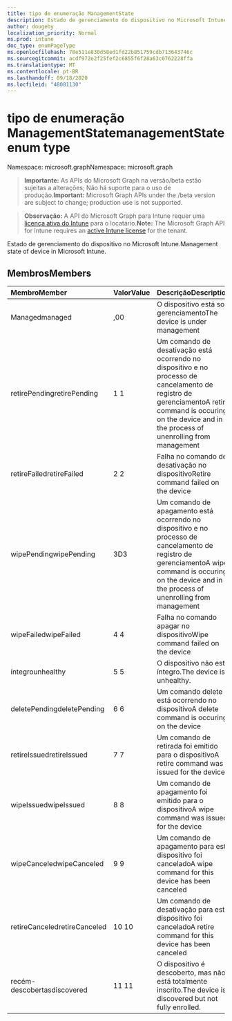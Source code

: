 ```yaml
---
title: tipo de enumeração ManagementState
description: Estado de gerenciamento do dispositivo no Microsoft Intune.
author: dougeby
localization_priority: Normal
ms.prod: intune
doc_type: enumPageType
ms.openlocfilehash: 78e511e830d58ed1fd22b851759cdb713643746c
ms.sourcegitcommit: acdf972e2f25fef2c6855f6f28a63c0762228ffa
ms.translationtype: MT
ms.contentlocale: pt-BR
ms.lasthandoff: 09/18/2020
ms.locfileid: "48081130"
---
```

# <a name="managementstate-enum-type"></a><span data-ttu-id="d3763-103">tipo de enumeração ManagementState</span><span class="sxs-lookup"><span data-stu-id="d3763-103">managementState enum type</span></span>

<span data-ttu-id="d3763-104">Namespace: microsoft.graph</span><span class="sxs-lookup"><span data-stu-id="d3763-104">Namespace: microsoft.graph</span></span>

> <span data-ttu-id="d3763-105">**Importante:** As APIs do Microsoft Graph na versão/beta estão sujeitas a alterações; Não há suporte para o uso de produção.</span><span class="sxs-lookup"><span data-stu-id="d3763-105">**Important:** Microsoft Graph APIs under the /beta version are subject to change; production use is not supported.</span></span>

> <span data-ttu-id="d3763-106">**Observação:** A API do Microsoft Graph para Intune requer uma [licença ativa do Intune](https://go.microsoft.com/fwlink/?linkid=839381) para o locatário.</span><span class="sxs-lookup"><span data-stu-id="d3763-106">**Note:** The Microsoft Graph API for Intune requires an [active Intune license](https://go.microsoft.com/fwlink/?linkid=839381) for the tenant.</span></span>

<span data-ttu-id="d3763-107">Estado de gerenciamento do dispositivo no Microsoft Intune.</span><span class="sxs-lookup"><span data-stu-id="d3763-107">Management state of device in Microsoft Intune.</span></span>

## <a name="members"></a><span data-ttu-id="d3763-108">Membros</span><span class="sxs-lookup"><span data-stu-id="d3763-108">Members</span></span>
|<span data-ttu-id="d3763-109">Membro</span><span class="sxs-lookup"><span data-stu-id="d3763-109">Member</span></span>|<span data-ttu-id="d3763-110">Valor</span><span class="sxs-lookup"><span data-stu-id="d3763-110">Value</span></span>|<span data-ttu-id="d3763-111">Descrição</span><span class="sxs-lookup"><span data-stu-id="d3763-111">Description</span></span>|
|:---|:---|:---|
|<span data-ttu-id="d3763-112">Managed</span><span class="sxs-lookup"><span data-stu-id="d3763-112">managed</span></span>|<span data-ttu-id="d3763-113">,0</span><span class="sxs-lookup"><span data-stu-id="d3763-113">0</span></span>|<span data-ttu-id="d3763-114">O dispositivo está sob gerenciamento</span><span class="sxs-lookup"><span data-stu-id="d3763-114">The device is under management</span></span>|
|<span data-ttu-id="d3763-115">retirePending</span><span class="sxs-lookup"><span data-stu-id="d3763-115">retirePending</span></span>|<span data-ttu-id="d3763-116">1 </span><span class="sxs-lookup"><span data-stu-id="d3763-116">1</span></span>|<span data-ttu-id="d3763-117">Um comando de desativação está ocorrendo no dispositivo e no processo de cancelamento de registro de gerenciamento</span><span class="sxs-lookup"><span data-stu-id="d3763-117">A retire command is occuring on the device and in the process of unenrolling from management</span></span>|
|<span data-ttu-id="d3763-118">retireFailed</span><span class="sxs-lookup"><span data-stu-id="d3763-118">retireFailed</span></span>|<span data-ttu-id="d3763-119">2 </span><span class="sxs-lookup"><span data-stu-id="d3763-119">2</span></span>|<span data-ttu-id="d3763-120">Falha no comando de desativação no dispositivo</span><span class="sxs-lookup"><span data-stu-id="d3763-120">Retire command failed on the device</span></span>|
|<span data-ttu-id="d3763-121">wipePending</span><span class="sxs-lookup"><span data-stu-id="d3763-121">wipePending</span></span>|<span data-ttu-id="d3763-122">3D</span><span class="sxs-lookup"><span data-stu-id="d3763-122">3</span></span>|<span data-ttu-id="d3763-123">Um comando de apagamento está ocorrendo no dispositivo e no processo de cancelamento de registro de gerenciamento</span><span class="sxs-lookup"><span data-stu-id="d3763-123">A wipe command is occuring on the device and in the process of unenrolling from management</span></span>|
|<span data-ttu-id="d3763-124">wipeFailed</span><span class="sxs-lookup"><span data-stu-id="d3763-124">wipeFailed</span></span>|<span data-ttu-id="d3763-125">4 </span><span class="sxs-lookup"><span data-stu-id="d3763-125">4</span></span>|<span data-ttu-id="d3763-126">Falha no comando apagar no dispositivo</span><span class="sxs-lookup"><span data-stu-id="d3763-126">Wipe command failed on the device</span></span>|
|<span data-ttu-id="d3763-127">íntegro</span><span class="sxs-lookup"><span data-stu-id="d3763-127">unhealthy</span></span>|<span data-ttu-id="d3763-128">5 </span><span class="sxs-lookup"><span data-stu-id="d3763-128">5</span></span>|<span data-ttu-id="d3763-129">O dispositivo não está íntegro.</span><span class="sxs-lookup"><span data-stu-id="d3763-129">The device is unhealthy.</span></span>|
|<span data-ttu-id="d3763-130">deletePending</span><span class="sxs-lookup"><span data-stu-id="d3763-130">deletePending</span></span>|<span data-ttu-id="d3763-131">6 </span><span class="sxs-lookup"><span data-stu-id="d3763-131">6</span></span>|<span data-ttu-id="d3763-132">Um comando delete está ocorrendo no dispositivo</span><span class="sxs-lookup"><span data-stu-id="d3763-132">A delete command is occuring on the device</span></span> |
|<span data-ttu-id="d3763-133">retireIssued</span><span class="sxs-lookup"><span data-stu-id="d3763-133">retireIssued</span></span>|<span data-ttu-id="d3763-134">7 </span><span class="sxs-lookup"><span data-stu-id="d3763-134">7</span></span>|<span data-ttu-id="d3763-135">Um comando de retirada foi emitido para o dispositivo</span><span class="sxs-lookup"><span data-stu-id="d3763-135">A retire command was issued for the device</span></span>|
|<span data-ttu-id="d3763-136">wipeIssued</span><span class="sxs-lookup"><span data-stu-id="d3763-136">wipeIssued</span></span>|<span data-ttu-id="d3763-137">8 </span><span class="sxs-lookup"><span data-stu-id="d3763-137">8</span></span>|<span data-ttu-id="d3763-138">Um comando de apagamento foi emitido para o dispositivo</span><span class="sxs-lookup"><span data-stu-id="d3763-138">A wipe command was issued for the device</span></span>|
|<span data-ttu-id="d3763-139">wipeCanceled</span><span class="sxs-lookup"><span data-stu-id="d3763-139">wipeCanceled</span></span>|<span data-ttu-id="d3763-140">9 </span><span class="sxs-lookup"><span data-stu-id="d3763-140">9</span></span>|<span data-ttu-id="d3763-141">Um comando de apagamento para este dispositivo foi cancelado</span><span class="sxs-lookup"><span data-stu-id="d3763-141">A wipe command for this device has been canceled</span></span>|
|<span data-ttu-id="d3763-142">retireCanceled</span><span class="sxs-lookup"><span data-stu-id="d3763-142">retireCanceled</span></span>|<span data-ttu-id="d3763-143">10 </span><span class="sxs-lookup"><span data-stu-id="d3763-143">10</span></span>|<span data-ttu-id="d3763-144">Um comando de desativação para este dispositivo foi cancelado</span><span class="sxs-lookup"><span data-stu-id="d3763-144">A retire command for this device has been canceled</span></span>|
|<span data-ttu-id="d3763-145">recém-descobertas</span><span class="sxs-lookup"><span data-stu-id="d3763-145">discovered</span></span>|<span data-ttu-id="d3763-146">11 </span><span class="sxs-lookup"><span data-stu-id="d3763-146">11</span></span>|<span data-ttu-id="d3763-147">O dispositivo é descoberto, mas não está totalmente inscrito.</span><span class="sxs-lookup"><span data-stu-id="d3763-147">The device is discovered but not fully enrolled.</span></span>|






